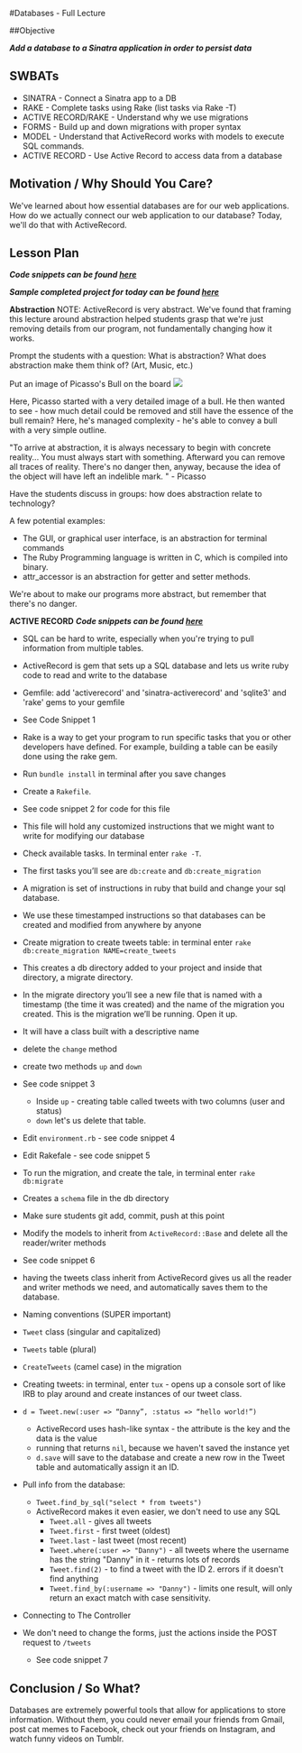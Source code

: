 #Databases - Full Lecture


##Objective

***Add a database to a Sinatra application in order to persist data***

## SWBATs

+ SINATRA - Connect a Sinatra app to a DB
+ RAKE - Complete tasks using Rake (list tasks via Rake -T)
+ ACTIVE RECORD/RAKE - Understand why we use migrations
+ FORMS -  Build up and down migrations with proper syntax
+ MODEL - Understand that ActiveRecord works with models to execute SQL commands.
+ ACTIVE RECORD - Use Active Record to access data from a database

## Motivation / Why Should You Care?

We've learned about how essential databases are for our web applications. How do we actually connect our web application to our database? Today, we'll do that with ActiveRecord. 

## Lesson Plan

***Code snippets can be found [here](https://github.com/learn-co-curriculum/hs-week-3-code-snippets)***

***Sample completed project for today can be found [here](https://github.com/learn-co-curriculum/hs-advanced-software-engineering-fwitter-project/tree/day03-databases)***

**Abstraction** 
NOTE: ActiveRecord is very abstract. We've found that framing this lecture around abstraction helped students grasp that we're just removing details from our program, not fundamentally changing how it works. 

Prompt the students with a question: What is abstraction? What does abstraction make them think of? (Art, Music, etc.)

Put an image of Picasso's Bull on the board ![](http://www.hover.com/wp-content/uploads/2014/08/Picasso.jpg)

Here, Picasso started with a very detailed image of a bull. He then wanted to see - how much detail could be removed and still have the essence of the bull remain? Here, he's managed complexity - he's able to convey a bull with a very simple outline. 

"To arrive at abstraction, it is always necessary to begin with concrete reality... You must always start with something. Afterward you can remove all traces of reality. There's no danger then, anyway, because the idea of the object will have left an indelible mark. " - Picasso

Have the students discuss in groups: how does abstraction relate to technology? 

A few potential examples:
  + The GUI, or graphical user interface, is an abstraction for terminal commands
  + The Ruby Programming language is written in C, which is compiled into binary.
  + attr_accessor is an abstraction for getter and setter methods. 

We're about to make our programs more abstract, but remember that there's no danger. 

**ACTIVE RECORD**
***Code snippets can be found [here](https://github.com/learn-co-curriculum/hs-week-3-code-snippets)***

+ SQL can be hard to write, especially when you're trying to pull information from multiple tables.
+ ActiveRecord is gem that sets up a SQL database and lets us write ruby code to read and write to the database
+ Gemfile: add 'activerecord' and 'sinatra-activerecord' and 'sqlite3' and 'rake' gems to your gemfile
+ See Code Snippet 1
+ Rake is a way to get your program to run specific tasks that you or other developers have defined. For example, building a table can be easily done using the rake gem. 
+ Run `bundle install` in terminal after you save changes
+ Create a `Rakefile`.
+ See code snippet 2 for code for this file
+ This file will hold any customized instructions that we might want to write for modifying our database
+ Check available tasks. In terminal enter `rake -T`.
+ The first tasks you’ll see are `db:create` and `db:create_migration`
+ A migration is set of instructions in ruby that build and change your sql database. 
+ We use these timestamped instructions so that databases can be created and modified from anywhere by anyone
+ Create migration to create tweets table: in terminal enter `rake db:create_migration NAME=create_tweets`
+ This creates a db directory added to your project and inside that directory, a migrate directory. 
+ In the migrate directory you’ll see a new file that is named with a timestamp (the time it was created) and the name of the migration you created. This is the migration we’ll be running. Open it up.
+ It will have a class built with a descriptive name
+ delete the `change` method
+ create two methods `up` and `down`
+ See code snippet 3
  + Inside `up` - creating table called tweets with two columns (user and status)
  + `down` let's us delete that table.
+ Edit `environment.rb` - see code snippet 4
+ Edit Rakefale - see code snippet 5
+ To run the migration, and create the tale, in terminal enter `rake db:migrate`
+ Creates a `schema` file in the db directory
+ Make sure students git add, commit, push at this point
+ Modify the models to inherit from `ActiveRecord::Base` and delete all the reader/writer methods
+ See code snippet 6
+ having the tweets class inherit from ActiveRecord gives us all the reader and writer methods we need, and automatically saves them to the database.
+ Naming conventions (SUPER important)
+ `Tweet` class (singular and capitalized)
+ `Tweets` table (plural)
+ `CreateTweets` (camel case) in the migration
+ Creating tweets: in terminal, enter `tux` - opens up a console sort of like IRB to play around and create instances of our tweet class.
+ `d = Tweet.new(:user => “Danny”, :status => “hello world!”)`
  + ActiveRecord uses hash-like syntax - the attribute is the key and the data is the value
  + running that returns `nil`, because we haven't saved the instance yet
  + `d.save` will save to the database and create a new row in the Tweet table and automatically assign it an ID.
+ Pull info from the database:
  + `Tweet.find_by_sql("select * from tweets")`
  + ActiveRecord makes it even easier, we don't need to use any SQL 
    + `Tweet.all` - gives all tweets
    + `Tweet.first` - first tweet (oldest)
    + `Tweet.last` - last tweet (most recent)
    + `Tweet.where(:user => "Danny")` - all tweets where the username has the string "Danny" in it - returns lots of records
    + `Tweet.find(2)` - to find a tweet with the ID 2. errors if it doesn't find anything
    + `Tweet.find_by(:username => "Danny")` - limits one result, will only return an exact match with case sensitivity.

+ Connecting to The Controller
+ We don't need to change the forms, just the actions inside the POST request to `/tweets`
  + See code snippet 7


## Conclusion / So What?

Databases are extremely powerful tools that allow for applications to store information. Without them, you could never email your friends from Gmail, post cat memes to Facebook, check out your friends on Instagram, and watch funny videos on Tumblr.


